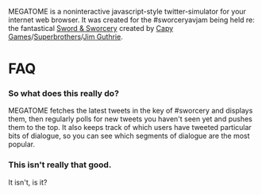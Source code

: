 MEGATOME is a noninteractive javascript-style twitter-simulator for your internet web browser. It was created for the #sworceryavjam being held re: the fantastical [Sword &amp; Sworcery](http://www.swordandsworcery.com/) created by [Capy Games](http://www.capybaragames.com/)/[Superbrothers](http://superbrothers.ca/)/[Jim Guthrie](http://www.jimguthrie.org/).

FAQ
===

### So what does this really do?
MEGATOME fetches the latest tweets in the key of #sworcery and displays them, then regularly polls for new tweets you haven't seen yet and pushes them to the top. It also keeps track of which users have tweeted particular bits of dialogue, so you can see which segments of dialogue are the most popular.

### This isn't really that good.
It isn't, is it?
